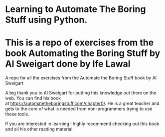 # Learning to Automate The Boring Stuff using Python. 
# This is a repo of exercises from the book Automating the Boring Stuff by Al Sweigart done by Ife Lawal

A repo for all the exercises from the Automate the Boring Stuff book by Al Sweigart

A big thank you to Al Sweigart for putting this knowledge out there on the web. You can find his book at https://automatetheboringstuff.com/chapter0/. He is a great teacher and gets to the core of what is needed from non-programmers trying to use these tools.

If you are interested in learning I highly recommend checking out this book and all his other reading material.


